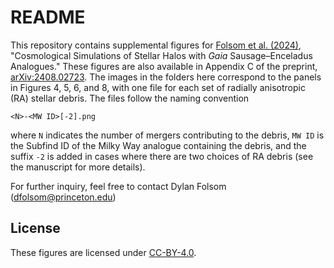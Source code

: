 # README
This repository contains supplemental figures for [Folsom et al. (2024)](https://arxiv.org/abs/2408.02723), "Cosmological Simulations of Stellar Halos with *Gaia* Sausage–Enceladus Analogues." These figures are also available in Appendix C of the preprint, [arXiv:2408.02723](https://arxiv.org/abs/2408.02723). The images in the folders here correspond to the panels in Figures 4, 5, 6, and 8, with one file for each set of radially anisotropic (RA) stellar debris. The files follow the naming convention
```
<N>-<MW ID>[-2].png
```
where `N` indicates the number of mergers contributing to the debris, `MW ID` is the Subfind ID of the Milky Way analogue containing the debris, and the suffix `-2` is added in cases where there are two choices of RA debris (see the manuscript for more details).

For further inquiry, feel free to contact Dylan Folsom (dfolsom@princeton.edu)

## License
These figures are licensed under [CC-BY-4.0](https://creativecommons.org/licenses/by/4.0/).
